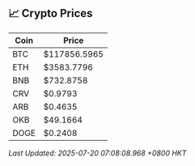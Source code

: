 ## 📈 Crypto Prices

| Coin | Price |
| ---- | ----- |
| BTC | $117856.5965 |
| ETH | $3583.7796 |
| BNB | $732.8758 |
| CRV | $0.9793 |
| ARB | $0.4635 |
| OKB | $49.1664 |
| DOGE | $0.2408 |

_Last Updated: 2025-07-20 07:08:08.968 +0800 HKT_